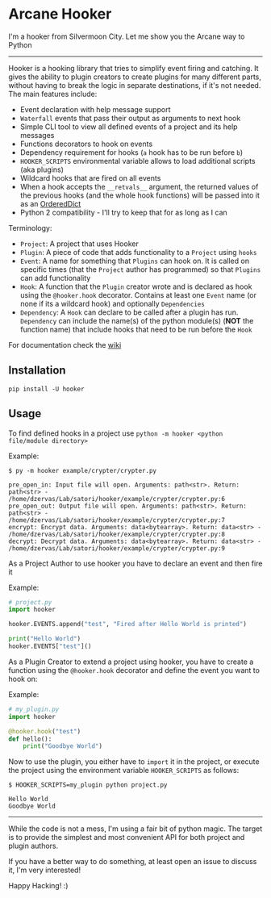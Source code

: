 # Arcane Hooker

I'm a hooker from Silvermoon City. Let me show you the Arcane way to Python

---

Hooker is a hooking library that tries to simplify event firing and catching.
It gives the ability to plugin creators to create plugins for many different
parts, without having to break the logic in separate destinations, if it's not
needed. The main features include:
- Event declaration with help message support
- `Waterfall` events that pass their output as arguments to next hook
- Simple CLI tool to view all defined events of a project and its help messages
- Functions decorators to hook on events
- Dependency requirement for hooks (`a` hook has to be run before `b`)
- `HOOKER_SCRIPTS` environmental variable allows to load additional scripts (aka plugins)
- Wildcard hooks that are fired on all events
- When a hook accepts the `__retvals__` argument, the returned values of the previous
hooks (and the whole hook functions) will be passed into it as an [OrderedDict](https://docs.python.org/3/library/collections.html#collections.OrderedDict)
- Python 2 compatibility - I'll try to keep that for as long as I can

Terminology:
- `Project`: A project that uses Hooker
- `Plugin`: A piece of code that adds functionality to a `Project` using `hooks`
- `Event`: A name for something that `Plugins` can hook on. It is called on specific times
(that the `Project` author has programmed) so that `Plugins` can add functionality
- `Hook`: A function that the `Plugin` creator wrote and is declared as hook using
the `@hooker.hook` decorator. Contains at least one `Event` name (or none if its a wildcard
hook) and optionally `Dependencies`
- `Dependency`: A `Hook` can declare to be called after a plugin has run. `Dependency` can
include the name(s) of the python module(s) (**NOT** the function name) that include hooks
that need to be run before the `Hook`

For documentation check the [wiki](https://satori-ng.github.io/hooker/)

## Installation

`pip install -U hooker`

## Usage

To find defined hooks in a project use `python -m hooker <python file/module directory>`

Example:

`$ py -m hooker example/crypter/crypter.py`
```
pre_open_in: Input file will open. Arguments: path<str>. Return: path<str> - /home/dzervas/Lab/satori/hooker/example/crypter/crypter.py:6
pre_open_out: Output file will open. Arguments: path<str>. Return: path<str> - /home/dzervas/Lab/satori/hooker/example/crypter/crypter.py:7
encrypt: Encrypt data. Arguments: data<bytearray>. Return: data<str> - /home/dzervas/Lab/satori/hooker/example/crypter/crypter.py:8
decrypt: Decrypt data. Arguments: data<bytearray>. Return: data<str> - /home/dzervas/Lab/satori/hooker/example/crypter/crypter.py:9
```

As a Project Author to use hooker you have to declare an event and then fire it

Example:
```python
# project.py
import hooker

hooker.EVENTS.append("test", "Fired after Hello World is printed")

print("Hello World")
hooker.EVENTS["test"]()
```

As a Plugin Creator to extend a project using hooker, you have to create a function
using the `@hooker.hook` decorator and define the event you want to hook on:

Example:
```python
# my_plugin.py
import hooker

@hooker.hook("test")
def hello():
    print("Goodbye World")
``` 

Now to use the plugin, you either have to `import` it in the project, or execute the
project using the environment variable `HOOKER_SCRIPTS` as follows:

`$ HOOKER_SCRIPTS=my_plugin python project.py`
```
Hello World
Goodbye World
```

---

While the code is not a mess, I'm using a fair bit of python magic.
The target is to provide the simplest and most convenient API for
both project and plugin authors.

If you have a better way to do something, at least open an issue to
discuss it, I'm very interested!

Happy Hacking! :)
